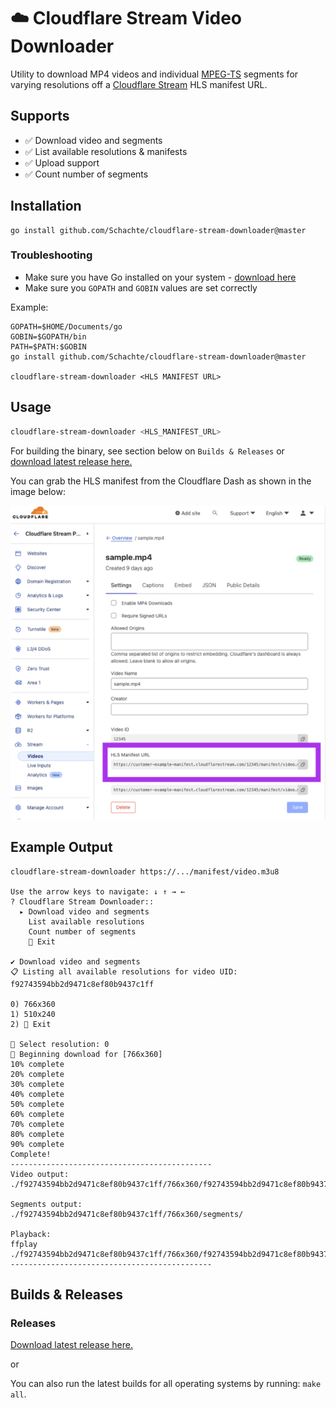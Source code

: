 # ☁️ Cloudflare Stream Video Downloader

Utility to download MP4 videos and individual [MPEG-TS](https://en.wikipedia.org/wiki/MPEG_transport_stream) segments for varying resolutions off a [Cloudflare Stream](https://developers.cloudflare.com/stream/) HLS manifest URL.

## Supports
- ✅ Download video and segments
- ✅ List available resolutions & manifests
- ✅ Upload support
- ✅ Count number of segments

## Installation
```
go install github.com/Schachte/cloudflare-stream-downloader@master
```

### Troubleshooting

- Make sure you have Go installed on your system - [download here](https://go.dev/doc/install)
- Make sure you `GOPATH` and `GOBIN` values are set correctly

Example:
```
GOPATH=$HOME/Documents/go
GOBIN=$GOPATH/bin
PATH=$PATH:$GOBIN
go install github.com/Schachte/cloudflare-stream-downloader@master

cloudflare-stream-downloader <HLS MANIFEST URL>
```

## Usage
```sh
cloudflare-stream-downloader <HLS_MANIFEST_URL> 
```

For building the binary, see section below on `Builds & Releases` or [download latest release here.](https://github.com/Schachte/cloudflare-stream-downloader/releases)

You can grab the HLS manifest from the Cloudflare Dash as shown in the image below:

![](./assets/dashboard.png)

## Example Output
```
cloudflare-stream-downloader https://.../manifest/video.m3u8

Use the arrow keys to navigate: ↓ ↑ → ←
? Cloudflare Stream Downloader::
  ▸ Download video and segments
    List available resolutions
    Count number of segments
    🚫 Exit

✔ Download video and segments
📋 Listing all available resolutions for video UID: f92743594bb2d9471c8ef80b9437c1ff

0) 766x360
1) 510x240
2) 🚫 Exit

📼 Select resolution: 0
🌱 Beginning download for [766x360]
10% complete
20% complete
30% complete
40% complete
50% complete
60% complete
70% complete
80% complete
90% complete
Complete!
---------------------------------------------
Video output:
./f92743594bb2d9471c8ef80b9437c1ff/766x360/f92743594bb2d9471c8ef80b9437c1ff.mp4

Segments output:
./f92743594bb2d9471c8ef80b9437c1ff/766x360/segments/

Playback:
ffplay ./f92743594bb2d9471c8ef80b9437c1ff/766x360/f92743594bb2d9471c8ef80b9437c1ff.mp4
---------------------------------------------
```

## Builds & Releases

### Releases 

[Download latest release here.](https://github.com/Schachte/cloudflare-stream-downloader/releases)

or 

You can also run the latest builds for all operating systems by running: `make all`. 